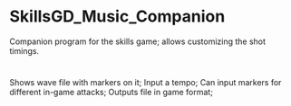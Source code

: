 # SkillsGD_Music_Companion
Companion program for the skills game; allows customizing the shot timings.
#
Shows wave file with markers on it;
Input a tempo;
Can input markers for different in-game attacks;
Outputs file in game format;
